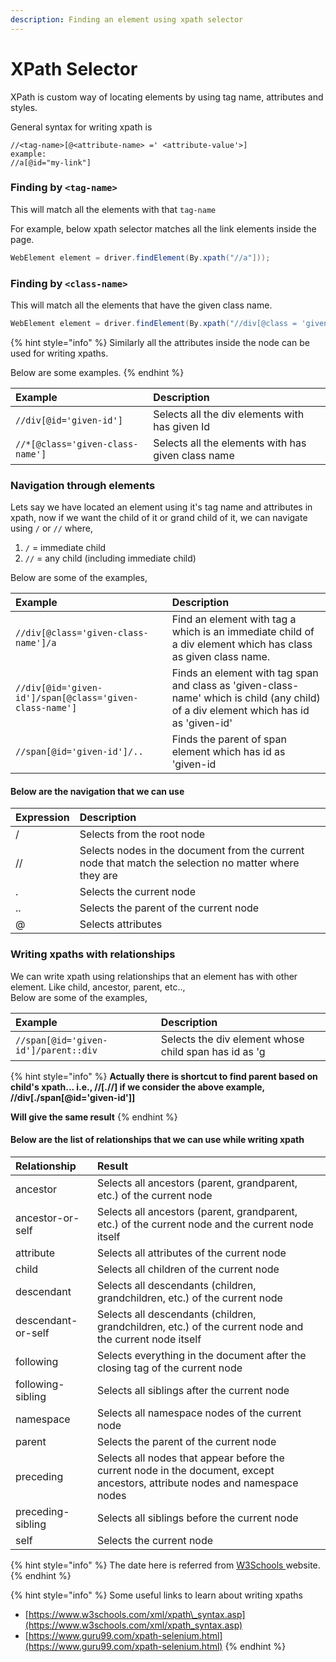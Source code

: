```yaml
---
description: Finding an element using xpath selector
---
```


# XPath Selector

XPath is custom way of locating elements by using tag name, attributes and styles.

General syntax for writing xpath is

```text
//<tag-name>[@<attribute-name> =' <attribute-value'>]
example:
//a[@id="my-link"]
```

### Finding by `<tag-name>`

This will match all the elements with that `tag-name` 

For example, below xpath selector matches all the link elements inside the page.

```java
WebElement element = driver.findElement(By.xpath("//a"]));
```

### Finding by `<class-name>`

This will match all the elements that have the given class name.

```java
WebElement element = driver.findElement(By.xpath("//div[@class = 'givenclassname']"]));
```

{% hint style="info" %}
Similarly all the attributes inside the node can be used for writing xpaths.

Below are some examples.
{% endhint %}

| Example | Description |
| :--- | :--- |
| `//div[@id='given-id']` | Selects all the div elements with has given Id |
| `//*[@class='given-class-name']` | Selects all the elements with has given class name |

### Navigation through elements

Lets say we have located an element using it's tag name and attributes in xpath, now if we want the child of it or grand child of it, we can navigate using `/` or `//` where,

1. `/` = immediate child
2. `//` = any child \(including immediate child\)

Below are some of the examples,

| Example | Description |
| :--- | :--- |
| `//div[@class='given-class-name']/a` | Find an element with tag a which is an immediate child of a div element which has class as given class name. |
| `//div[@id='given-id']/span[@class='given-class-name']` | Finds an element with tag span and class as 'given-class-name' which is child \(any child\) of a div element which has id as 'given-id' |
| `//span[@id='given-id']/..` | Finds the parent of span element which has id as 'given-id |

#### Below are the navigation that we can use

| Expression | Description |
| :--- | :--- |
| / | Selects from the root node |
| // | Selects nodes in the document from the current node that match the selection no matter where they are |
| . | Selects the current node |
| .. | Selects the parent of the current node |
| @ | Selects attributes |

### Writing xpaths with relationships

We can write xpath using relationships that an element has with other element. Like child, ancestor, parent, etc..,  
Below are some of the examples,

| Example | Description |
| :--- | :--- |
| `//span[@id='given-id']/parent::div` | Selects the div element whose child span has id as 'g |

{% hint style="info" %}
**Actually there is shortcut to find parent based on child's xpath... i.e., //\[.//\] if we consider the above example, //div\[./span\[@id='given-id'\]\]**

**Will give the same result**
{% endhint %}

#### Below are the list of relationships that we can use while writing xpath

| Relationship | Result |
| :--- | :--- |
| ancestor | Selects all ancestors \(parent, grandparent, etc.\) of the current node |
| ancestor-or-self | Selects all ancestors \(parent, grandparent, etc.\) of the current node and the current node itself |
| attribute | Selects all attributes of the current node |
| child | Selects all children of the current node |
| descendant | Selects all descendants \(children, grandchildren, etc.\) of the current node |
| descendant-or-self | Selects all descendants \(children, grandchildren, etc.\) of the current node and the current node itself |
| following | Selects everything in the document after the closing tag of the current node |
| following-sibling | Selects all siblings after the current node |
| namespace | Selects all namespace nodes of the current node |
| parent | Selects the parent of the current node |
| preceding | Selects all nodes that appear before the current node in the document, except ancestors, attribute nodes and namespace nodes |
| preceding-sibling | Selects all siblings before the current node |
| self | Selects the current node |

{% hint style="info" %}
The date here is referred from [W3Schools ](https://www.w3schools.com/xml/xpath_axes.asp)website.
{% endhint %}

{% hint style="info" %}
Some useful links to learn about writing xpaths

* [https://www.w3schools.com/xml/xpath\_syntax.asp](https://www.w3schools.com/xml/xpath_syntax.asp)
* [https://www.guru99.com/xpath-selenium.html](https://www.guru99.com/xpath-selenium.html)
{% endhint %}

